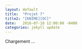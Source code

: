 ```yaml
---
layout: default
title:  "Projet 7"
title2: "[KNIME][OC]"
date:   2016-07-18 12:00:00 -0400
categories: jekyll update
---
```

Chargement ...